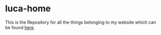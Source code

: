 # luca-home

This is the Repository for all the things belonging to my website which can be found [here](luca-home.de). 

